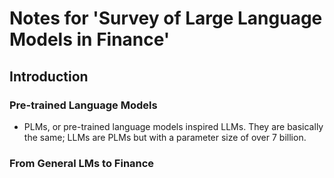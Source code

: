# Notes for 'Survey of Large Language Models in Finance'


## Introduction

### Pre-trained Language Models

- PLMs, or pre-trained language models inspired LLMs. They are basically the same; LLMs are PLMs but with a parameter size of over 7 billion.

### From General LMs to Finance